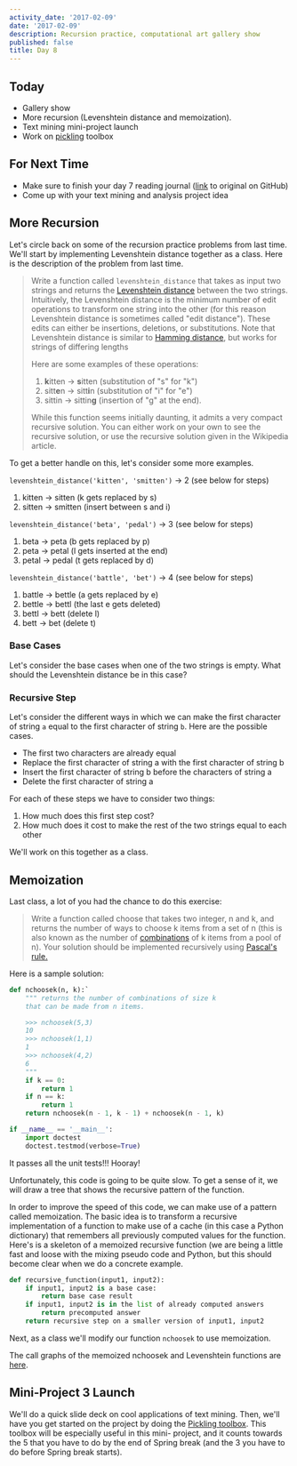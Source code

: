 ```yaml
---
activity_date: '2017-02-09'
date: '2017-02-09'
description: Recursion practice, computational art gallery show
published: false
title: Day 8
---
```


## Today

* Gallery show
* More recursion (Levenshtein distance and memoization).
* Text mining mini-project launch
* Work on [pickling](/project-toolbox/pickling) toolbox

## For Next Time

* Make sure to finish your day 7 reading journal ([link](https://github.com//{{site.course.github_owner}}/ReadingJournal/blob/master/day7_reading_journal.ipynb) to original on GitHub)
* Come up with your text mining and analysis project idea

## More Recursion

Let's circle back on some of the recursion practice problems from last time.
We'll start by implementing Levenshtein distance together as a class. Here is
the description of the problem from last time.

> Write a function called `levenshtein_distance` that takes as input two
strings and returns the [Levenshtein
distance](https://en.wikipedia.org/wiki/Levenshtein_distance) between the two
strings. Intuitively, the Levenshtein distance is the minimum number of edit
operations to transform one string into the other (for this reason Levenshtein
distance is sometimes called "edit distance"). These edits can either be
insertions, deletions, or substitutions. Note that Levenshtein distance is
similar to [Hamming distance](https://en.wikipedia.org/wiki/Hamming_distance),
but works for strings of differing lengths
>
> Here are some examples of these operations:
>
> 1. **k**itten → **s**itten (substitution of "s" for "k")
> 2. sitt**e**n → sitt**i**n (substitution of "i" for "e")
> 3. sittin → sittin**g**  (insertion of "g" at the end).
>
> While this function seems initially daunting, it admits a very compact
recursive solution. You can either work on your own to see the recursive
solution, or use the recursive solution given in the Wikipedia article.

To get a better handle on this, let's consider some more examples.

`levenshtein_distance('kitten', 'smitten')` -> 2 (see below for steps)

1. kitten -&gt; sitten (k gets replaced by s)
2. sitten -&gt; smitten (insert between s and i)


`levenshtein_distance('beta', 'pedal')` -> 3 (see below for steps)

1. beta -&gt; peta (b gets replaced by p)
2. peta -&gt; petal (l gets inserted at the end)
3. petal -&gt; pedal (t gets replaced by d)


`levenshtein_distance('battle', 'bet')` -> 4 (see below for steps)

1. battle -&gt; bettle (a gets replaced by e)
2. bettle -&gt; bettl (the last e gets deleted)
3. bettl -&gt; bett (delete l)
4. bett -&gt; bet (delete t)


### Base Cases

Let's consider the base cases when one of the two strings is empty. What
should the Levenshtein distance be in this case?


### Recursive Step

Let's consider the different ways in which we can make the first character of
string `a` equal to the first character of string `b`. Here are the possible
cases.

* The first two characters are already equal
* Replace the first character of string a with the first character of string b
* Insert the first character of string b before the characters of string a
* Delete the first character of string a

For each of these steps we have to consider two things:

1. How much does this first step cost?
2. How much does it cost to make the rest of the two strings equal to each other

We'll work on this together as a class.


## Memoization

Last class, a lot of you had the chance to do this exercise:

> Write a function called choose that takes two integer, n and k, and returns
the number of ways to choose k items from a set of n (this is also known as
the number of [combinations](https://en.wikipedia.org/wiki/Combination) of k
items from a pool of n). Your solution should be implemented recursively using
[Pascal's rule.](https://en.wikipedia.org/wiki/Pascal%27s_rule)

Here is a sample solution:

``` python
def nchoosek(n, k):`
    """ returns the number of combinations of size k
    that can be made from n items.

    >>> nchoosek(5,3)
    10
    >>> nchoosek(1,1)
    1
    >>> nchoosek(4,2)
    6
    """
    if k == 0:
        return 1
    if n == k:
        return 1
    return nchoosek(n - 1, k - 1) + nchoosek(n - 1, k)

if __name__ == '__main__':
    import doctest
    doctest.testmod(verbose=True)
```

It passes all the unit tests!!! Hooray!

Unfortunately, this code is going to be quite slow. To get a sense of it, we
will draw a tree that shows the recursive pattern of the function.

In order to improve the speed of this code, we can make use of a pattern
called memoization. The basic idea is to transform a recursive implementation
of a function to make use of a cache (in this case a Python dictionary) that
remembers all previously computed values for the function. Here's is a
skeleton of a memoized recursive function (we are being a little fast and
loose with the mixing pseudo code and Python, but this should become clear
when we do a concrete example.

``` python
def recursive_function(input1, input2):
    if input1, input2 is a base case:
        return base case result
    if input1, input2 is in the list of already computed answers
        return precomputed answer
    return recursive step on a smaller version of input1, input2
```

Next, as a class we'll modify our function `nchoosek` to use memoization.

The call graphs of the memoized nchoosek and Levenshtein functions are
[here](https://github.com//{{site.course.github_owner}}/ClassNotes/blob/master/Call%20Graphs%202.ipynb).


## Mini-Project 3 Launch

We'll do a quick slide deck on cool applications of text mining. Then, we'll
have you get started on the project by doing the [Pickling toolbox](/project-toolbox/pickling). This toolbox will be especially useful in this mini-
project, and it counts towards the 5 that you have to do by the end of Spring
break (and the 3 you have to do before Spring break starts).

